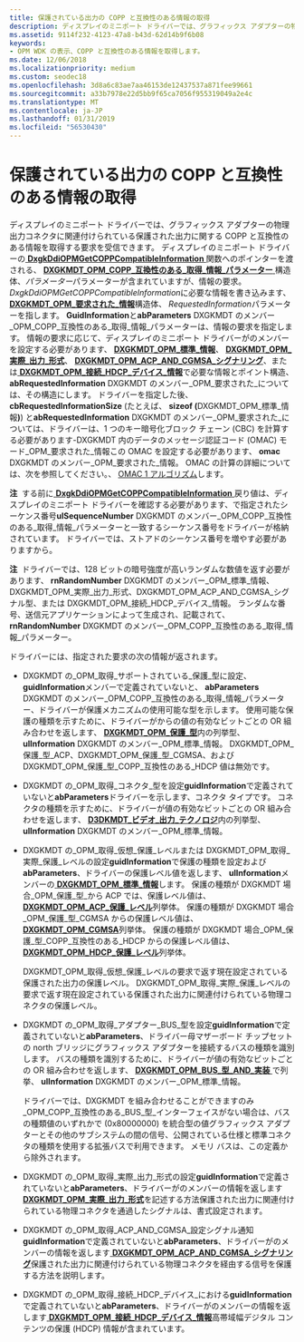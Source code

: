 ```yaml
---
title: 保護されている出力の COPP と互換性のある情報の取得
description: ディスプレイのミニポート ドライバーでは、グラフィックス アダプターの物理出力コネクタに関連付けられている保護された出力に関する COPP と互換性のある情報を取得する要求を受信できます。
ms.assetid: 9114f232-4123-47a8-b43d-62d14b9f6b08
keywords:
- OPM WDK の表示、COPP と互換性のある情報を取得します。
ms.date: 12/06/2018
ms.localizationpriority: medium
ms.custom: seodec18
ms.openlocfilehash: 3d8a6c83ae7aa46153de12437537a871fee99661
ms.sourcegitcommit: a33b7978e22d5bb9f65ca7056f955319049a2e4c
ms.translationtype: MT
ms.contentlocale: ja-JP
ms.lasthandoff: 01/31/2019
ms.locfileid: "56530430"
---
```

# <a name="retrieving-copp-compatible-information-on-protected-output"></a>保護されている出力の COPP と互換性のある情報の取得


ディスプレイのミニポート ドライバーでは、グラフィックス アダプターの物理出力コネクタに関連付けられている保護された出力に関する COPP と互換性のある情報を取得する要求を受信できます。 ディスプレイのミニポート ドライバーの[ **DxgkDdiOPMGetCOPPCompatibleInformation** ](https://msdn.microsoft.com/library/windows/hardware/ff559720)関数へのポインターを渡される、 [ **DXGKMDT\_OPM\_COPP\_互換性のある\_取得\_情報\_パラメーター** ](https://msdn.microsoft.com/library/windows/hardware/ff560859)構造体、*パラメーター*パラメーターが含まれていますが、情報の要求。 *DxgkDdiOPMGetCOPPCompatibleInformation*に必要な情報を書き込みます、 [ **DXGKMDT\_OPM\_要求された\_情報**](https://msdn.microsoft.com/library/windows/hardware/ff560910)構造体、 *RequestedInformation*パラメーターを指します。 **GuidInformation**と**abParameters** DXGKMDT のメンバー\_OPM\_COPP\_互換性のある\_取得\_情報\_パラメーターは、情報の要求を指定します。 情報の要求に応じて、ディスプレイのミニポート ドライバーがのメンバーを設定する必要があります、 [ **DXGKMDT\_OPM\_標準\_情報**](https://msdn.microsoft.com/library/windows/hardware/ff560925)、 [**DXGKMDT\_OPM\_実際\_出力\_形式**](https://msdn.microsoft.com/library/windows/hardware/ff560840)、 [ **DXGKMDT\_OPM\_ACP\_AND\_CGMSA\_シグナリング**](https://msdn.microsoft.com/library/windows/hardware/ff560830)、または[ **DXGKMDT\_OPM\_接続\_HDCP\_デバイス\_情報**](https://msdn.microsoft.com/library/windows/hardware/ff560854)で必要な情報とポイント構造、 **abRequestedInformation** DXGKMDT のメンバー\_OPM\_要求された\_については、その構造にします。 ドライバーを指定した後、 **cbRequestedInformationSize** (たとえば、 <strong>sizeof (</strong>DXGKMDT\_OPM\_標準\_情報<strong>)</strong>) と**abRequestedInformation** DXGKMDT のメンバー\_OPM\_要求された\_については、ドライバーは、1 つのキー暗号化ブロック チェーン (CBC) を計算する必要があります-DXGKMDT 内のデータのメッセージ認証コード (OMAC) モード\_OPM\_要求された\_情報この OMAC を設定する必要があります、 **omac** DXGKMDT のメンバー\_OPM\_要求された\_情報。 OMAC の計算の詳細については、次を参照してください。、 [OMAC 1 アルゴリズム](https://go.microsoft.com/fwlink/p/?linkid=70417)します。

**注**  する前に[ **DxgkDdiOPMGetCOPPCompatibleInformation** ](https://msdn.microsoft.com/library/windows/hardware/ff559720)戻り値は、ディスプレイのミニポート ドライバーを確認する必要があります、で指定されたシーケンス番号**ulSequenceNumber** DXGKMDT のメンバー\_OPM\_COPP\_互換性のある\_取得\_情報\_パラメーターと一致するシーケンス番号をドライバーが格納されています。 ドライバーでは、ストアドのシーケンス番号を増やす必要がありますから。

 

**注**  ドライバーでは、128 ビットの暗号強度が高いランダムな数値を返す必要があります、 **rnRandomNumber** DXGKMDT のメンバー\_OPM\_標準\_情報、DXGKMDT\_OPM\_実際\_出力\_形式、DXGKMDT\_OPM\_ACP\_AND\_CGMSA\_シグナル型、または DXGKMDT\_OPM\_接続\_HDCP\_デバイス\_情報。 ランダムな番号、送信元アプリケーションによって生成され、記載されて、 **rnRandomNumber** DXGKMDT のメンバー\_OPM\_COPP\_互換性のある\_取得\_情報\_パラメーター。

 

ドライバーには、指定された要求の次の情報が返されます。

-   DXGKMDT の\_OPM\_取得\_サポートされている\_保護\_型に設定、 **guidInformation**メンバーで定義されていないと、 **abParameters** DXGKMDT のメンバー\_OPM\_COPP\_互換性のある\_取得\_情報\_パラメーター、ドライバーが保護メカニズムの使用可能な型を示します。 使用可能な保護の種類を示すために、ドライバーがからの値の有効なビットごとの OR 組み合わせを返します、 [ **DXGKMDT\_OPM\_保護\_型**](https://msdn.microsoft.com/library/windows/hardware/ff560898)内の列挙型、 **ulInformation** DXGKMDT のメンバー\_OPM\_標準\_情報。 DXGKMDT\_OPM\_保護\_型\_ACP、DXGKMDT\_OPM\_保護\_型\_CGMSA、および DXGKMDT\_OPM\_保護\_型\_COPP\_互換性のある\_HDCP 値は無効です。

-   DXGKMDT の\_OPM\_取得\_コネクタ\_型を設定**guidInformation**で定義されていないと**abParameters**ドライバーを示します、コネクタ タイプです。 コネクタの種類を示すために、ドライバーが値の有効なビットごとの OR 組み合わせを返します、 [ **D3DKMDT\_ビデオ\_出力\_テクノロジ**](https://msdn.microsoft.com/library/windows/hardware/ff546605)内の列挙型、 **ulInformation** DXGKMDT のメンバー\_OPM\_標準\_情報。

-   DXGKMDT の\_OPM\_取得\_仮想\_保護\_レベルまたは DXGKMDT\_OPM\_取得\_実際\_保護\_レベルの設定**guidInformation**で保護の種類を設定および**abParameters**、ドライバーの保護レベル値を返します、 **ulInformation**メンバーの[ **DXGKMDT\_OPM\_標準\_情報**](https://msdn.microsoft.com/library/windows/hardware/ff560925)します。 保護の種類が DXGKMDT 場合\_OPM\_保護\_型\_から ACP では、保護レベル値は、 [ **DXGKMDT\_OPM\_ACP\_保護\_レベル**](https://msdn.microsoft.com/library/windows/hardware/ff560834)列挙体。 保護の種類が DXGKMDT 場合\_OPM\_保護\_型\_CGMSA からの保護レベル値は、 [ **DXGKMDT\_OPM\_CGMSA**](https://msdn.microsoft.com/library/windows/hardware/ff560846)列挙体。 保護の種類が DXGKMDT 場合\_OPM\_保護\_型\_COPP\_互換性のある\_HDCP からの保護レベル値は、 [ **DXGKMDT\_OPM\_HDCP\_保護\_レベル**](https://msdn.microsoft.com/library/windows/hardware/ff560878)列挙体。

    DXGKMDT\_OPM\_取得\_仮想\_保護\_レベルの要求で返す現在設定されている保護された出力の保護レベル。 DXGKMDT\_OPM\_取得\_実際\_保護\_レベルの要求で返す現在設定されている保護された出力に関連付けられている物理コネクタの保護レベル。

-   DXGKMDT の\_OPM\_取得\_アダプター\_BUS\_型を設定**guidInformation**で定義されていないと**abParameters**、ドライバー母マザーボード チップセットの north ブリッジにグラフィックス アダプターを接続するバスの種類を識別します。 バスの種類を識別するために、ドライバーが値の有効なビットごとの OR 組み合わせを返します、 [ **DXGKMDT\_OPM\_BUS\_型\_AND\_実装** ](https://msdn.microsoft.com/library/windows/hardware/ff560841)で列挙、 **ulInformation** DXGKMDT のメンバー\_OPM\_標準\_情報。

    ドライバーでは、DXGKMDT を組み合わせることができますのみ\_OPM\_COPP\_互換性のある\_BUS\_型\_インターフェイスがない場合は、バスの種類値のいずれかで (0x80000000) を統合型の値グラフィックス アダプターとその他のサブシステムの間の信号、公開されている仕様と標準コネクタの種類を使用する拡張バスで利用できます。 メモリ バスは、この定義から除外されます。

-   DXGKMDT の\_OPM\_取得\_実際\_出力\_形式の設定**guidInformation**で定義されていないと**abParameters**、ドライバーがのメンバーの情報を返します[ **DXGKMDT\_OPM\_実際\_出力\_形式**](https://msdn.microsoft.com/library/windows/hardware/ff560840)を記述する方法保護された出力に関連付けられている物理コネクタを通過したシグナルは、書式設定されます。

-   DXGKMDT の\_OPM\_取得\_ACP\_AND\_CGMSA\_設定シグナル通知**guidInformation**で定義されていないと**abParameters**、ドライバーがのメンバーの情報を返します[ **DXGKMDT\_OPM\_ACP\_AND\_CGMSA\_シグナリング**](https://msdn.microsoft.com/library/windows/hardware/ff560830)保護された出力に関連付けられている物理コネクタを経由する信号を保護する方法を説明します。

-   DXGKMDT の\_OPM\_取得\_接続\_HDCP\_デバイス\_における**guidInformation**で定義されていないと**abParameters**、ドライバーがのメンバーの情報を返します[ **DXGKMDT\_OPM\_接続\_HDCP\_デバイス\_情報**](https://msdn.microsoft.com/library/windows/hardware/ff560854)高帯域幅デジタル コンテンツの保護 (HDCP) 情報が含まれています。

 

 





